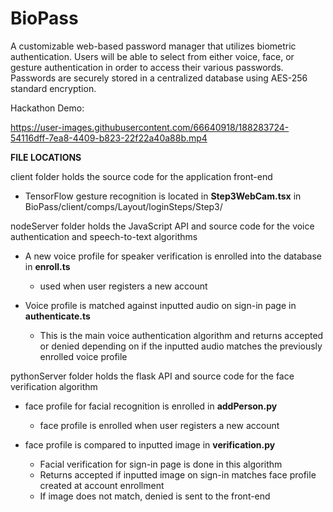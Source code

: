 # BioPass

A customizable web-based password manager that utilizes biometric authentication. Users will be able to select from either voice, face, or gesture authentication in order to access their various passwords. Passwords are securely stored in a centralized database using AES-256 standard encryption. 

Hackathon Demo:


https://user-images.githubusercontent.com/66640918/188283724-54116dff-7ea8-4409-b823-22f22a40a88b.mp4



**FILE LOCATIONS**

client folder holds the source code for the application front-end

  - TensorFlow gesture recognition is located in **Step3WebCam.tsx** in BioPass/client/comps/Layout/loginSteps/Step3/

nodeServer folder holds the JavaScript API and source code for the voice authentication and speech-to-text algorithms 

  - A new voice profile for speaker verification is enrolled into the database in **enroll.ts**
    - used when user registers a new account
  
  - Voice profile is matched against inputted audio on sign-in page in **authenticate.ts**
    - This is the main voice authentication algorithm and returns accepted or denied depending on if the inputted audio matches the previously enrolled voice profile

pythonServer folder holds the flask API and source code for the face verification algorithm

  - face profile for facial recognition is enrolled in **addPerson.py**
    - face profile is enrolled when user registers a new account
  
  - face profile is compared to inputted image in **verification.py**
    - Facial verification for sign-in page is done in this algorithm
    - Returns accepted if inputted image on sign-in matches face profile created at account enrollment
    - If image does not match, denied is sent to the front-end
